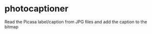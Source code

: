 photocaptioner
==============

Read the Picasa label/caption from JPG files and add the caption to the bitmap
